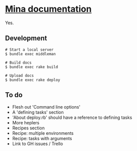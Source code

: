 # [Mina documentation][doc]

Yes.

Development
-----------

    # Start a local server
    $ bundle exec middleman

    # Build docs
    $ bundle exec rake build

    # Upload docs
    $ bundle exec rake deploy

To do
-----

 * Flesh out 'Command line options'
 * A 'defining tasks' section
 * 'About deploy.rb' should have a reference to defining tasks
 * More heplers
 * Recipes section
 * Recipe: multiple environments
 * Recipe: tasks with arguments
 * Link to GH issues / Trello

[doc]: http://nadarei.co/mina

